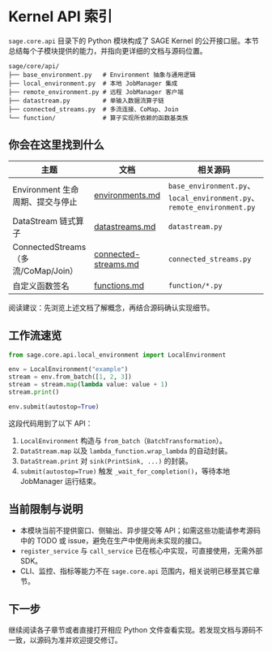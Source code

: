 # Kernel API 索引

`sage.core.api` 目录下的 Python 模块构成了 SAGE Kernel 的公开接口层。本节总结每个子模块提供的能力，并指向更详细的文档与源码位置。

```
sage/core/api/
├── base_environment.py   # Environment 抽象与通用逻辑
├── local_environment.py  # 本地 JobManager 集成
├── remote_environment.py # 远程 JobManager 客户端
├── datastream.py         # 单输入数据流算子链
├── connected_streams.py  # 多流连接、CoMap、Join
└── function/             # 算子实现所依赖的函数基类族
```

## 你会在这里找到什么

| 主题                                | 文档                                         | 相关源码                                                               |
| ----------------------------------- | -------------------------------------------- | ---------------------------------------------------------------------- |
| Environment 生命周期、提交与停止    | [environments.md](environments.md)           | `base_environment.py`、`local_environment.py`、`remote_environment.py` |
| DataStream 链式算子                 | [datastreams.md](datastreams.md)             | `datastream.py`                                                        |
| ConnectedStreams（多流/CoMap/Join） | [connected-streams.md](connected-streams.md) | `connected_streams.py`                                                 |
| 自定义函数签名                      | [functions.md](functions.md)                 | `function/*.py`                                                        |

阅读建议：先浏览上述文档了解概念，再结合源码确认实现细节。

## 工作流速览

```python
from sage.core.api.local_environment import LocalEnvironment

env = LocalEnvironment("example")
stream = env.from_batch([1, 2, 3])
stream = stream.map(lambda value: value + 1)
stream.print()

env.submit(autostop=True)
```

这段代码用到了以下 API：

1. `LocalEnvironment` 构造与 `from_batch`（`BatchTransformation`）。
1. `DataStream.map` 以及 `lambda_function.wrap_lambda` 的自动封装。
1. `DataStream.print` 对 `sink(PrintSink, ...)` 的封装。
1. `submit(autostop=True)` 触发 `_wait_for_completion()`，等待本地 JobManager 运行结束。

## 当前限制与说明

- 本模块当前不提供窗口、侧输出、异步提交等 API；如需这些功能请参考源码中的 TODO 或 issue，避免在生产中使用尚未实现的接口。
- `register_service` 与 `call_service` 已在核心中实现，可直接使用，无需外部 SDK。
- CLI、监控、指标等能力不在 `sage.core.api` 范围内，相关说明已移至其它章节。

## 下一步

继续阅读各子章节或者直接打开相应 Python 文件查看实现。若发现文档与源码不一致，以源码为准并欢迎提交修订。
